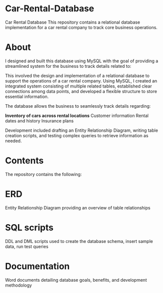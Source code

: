 # Car-Rental-Database

Car Rental Database
This repository contains a relational database implementation for a car rental company to track core business operations.

# **About**
I designed and built this database using MySQL with the goal of providing a streamlined system for the business to track details related to:

This involved the design and implementation of a relational database to support the operations of a car rental company. Using MySQL, I created an integrated system consisting of multiple related tables, established clear connections among data points, and developed a flexible structure to store essential information.

The database allows the business to seamlessly track details regarding:

 **Inventory of cars across rental locations**
Customer information
Rental dates and history
Insurance plans

Development included drafting an Entity Relationship Diagram, writing table creation scripts, and testing complex queries to retrieve information as needed.

# **Contents**
The repository contains the following:

# ERD 

Entity Relationship Diagram providing an overview of table relationships
# SQL scripts 

DDL and DML scripts used to create the database schema, insert sample data, run test queries
# Documentation 

Word documents detailing database goals, benefits, and development methodology
